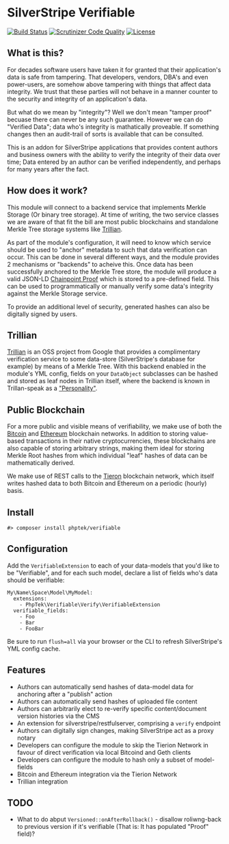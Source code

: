 # SilverStripe Verifiable

[![Build Status](https://api.travis-ci.org/phptek/silverstripe-verifiable.svg?branch=master)](https://travis-ci.org/phptek/silverstripe-verifiable)
[![Scrutinizer Code Quality](https://scrutinizer-ci.com/g/phptek/silverstripe-verifiable/badges/quality-score.png?b=master)](https://scrutinizer-ci.com/g/phptek/silverstripe-verifiable/?branch=master)
[![License](https://poser.pugx.org/phptek/verifiable/license.svg)](https://github.com/phptek/silverstripe-verifiable/blob/master/LICENSE.md)

## What is this?

For decades software users have taken it for granted that their application's data is safe from tampering. That developers, vendors, DBA's and even power-users, are somehow above tampering with things that affect data integrity. We trust that these parties will not behave in a manner counter to the security and integrity of an application's data.

But what do we mean by "integrity"? Well we don't mean "tamper proof" becuase there can never be any such guarantee. However we can do "Verified Data"; data who's integrity is mathatically proveable. If something changes then an audit-trail of sorts is available that can be consulted.

This is an addon for SilverStripe applications that provides content authors and business owners with the ability to verify the integrity of their data over time; Data entered by an author can be verified independently, and perhaps for many years after the fact.

## How does it work?

This module will connect to a backend service that implements Merkle Storage (Or binary tree storage). At time of writing, the two service classes we are aware of that fit the bill are most public blockchains and standalone Merkle Tree storage systems like [Trillian](https://github.com/google/trillian/).

As part of the module's configuration, it will need to know which service should be used to "anchor" metadata to such that data verification can occur. This can be done in several different ways, and the module provides 2 mechanisms or "backends" to acheive this. Once data has been successfully anchored to the Merkle Tree store, the module will produce a valid JSON-LD [Chainpoint Proof](https://chainpoint.org/) which is stored to a pre-defined field. This can be used to programmatically or manually verify some data's integrity against the Merkle Storage service.

To provide an additional level of security, generated hashes can also be digitally signed by users.

## Trillian

[Trillian](https://github.com/google/trillian/) is an OSS project from Google that provides a complimentary verification service to some data-store (SilverStripe's database for example) by means of a Merkle Tree. With this backend enabled in the module's YML config, fields on your `DataObject` subclasses can be hashed and stored as leaf nodes in Trillian itself, where the backend is known in Trillan-speak as a ["Personality"](https://github.com/google/trillian/#personalities). 

## Public Blockchain

For a more public and visible means of verifiability, we make use of both the [Bitcoin](https://bitcoin.org/) and [Ethereum](https://ethereum.org) blockchain networks. In addition to storing value-based transactions in their native cryptocurrencies, these blockchains are also capable of storing arbitrary strings, making them ideal for storing Merkle Root hashes from which individual "leaf" hashes of data can be mathematically derived.

We make use of REST calls to the [Tieron](https://tieron.com/) blockchain network, which itself writes hashed data to both Bitcoin and Ethereum on a periodic (hourly) basis.

## Install

    #> composer install phptek/verifiable

## Configuration

Add the `VerifiableExtension` to each of your data-models that you'd like to be "Verifiable", and for each such model, declare a list of fields who's data should be verifiable:


```YML
My\Name\Space\Model\MyModel:
  extensions:
    - PhpTek\Verifiable\Verify\VerifiableExtension
  verifiable_fields:
    - Foo
    - Bar
    - FooBar
```

Be sure to run `flush=all` via your browser or the CLI to refresh SilverStripe's YML config cache.

## Features

* Authors can automatically send hashes of data-model data for anchoring after a "publish" action
* Authors can automatically send hashes of uploaded file content
* Authors can arbitrarily elect to re-verify specific content/document version histories via the CMS
* An extension for silverstripe/restfulserver, comprising a `verify` endpoint
* Authors can digitally sign changes, making SilverStripe act as a proxy notary
* Developers can configure the module to skip the Tierion Network in favour of direct verification via local Bitcoind and Geth clients
* Developers can configure the module to hash only a subset of model-fields
* Bitcoin and Ethereum integration via the Tierion Network
* Trillian integration

## TODO

* What to do abput `Versioned::onAfterRollback()` - disallow roliwng-back to previous version if it's verifiable (That is: It has populated "Proof" field)?